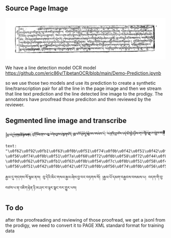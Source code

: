 ## Source Page Image
![Alt text](1-1-5a.jpg)

We have a line detection model OCR model https://github.com/eric86y/TibetanOCR/blob/main/Demo-Prediction.ipynb

so we use those two models and use its prediction to create a synthetic line/transcription pair for all the line in the page image
and then we stream that line text prediction and the line detected line image to the prodigy. The annotators have proofread those
prediciton and then reviewed by the reviewer.

## Segmented line image and transcribe

![line image](1-1-5a_line_9874_6.jpg)
```
text: "\u0f62\u0f92\u0fb1\u0f63\u0f0b\u0f51\u0f74\u0f0b\u0f42\u0f51\u0f42\u0f66\u0f0b\u0f66\u0f7c\u0f0b\u0f66\u0f99\u0f58\u0f0b\u0f53\u0f66\u0f0d \u0f56\u0f74\u0f0b\u0f51\u0f7a\u0f60\u0f72\u0f0b\u0f58\u0f72\u0f44\u0f0b\u0f42\u0f66\u0f63\u0f0b\u0f62\u0f92\u0fb1\u0f63\u0f0b\u0f5e\u0f7a\u0f66\u0f0b\u0f56\u0fb1\u0f0b\u0f56\u0f62\u0f0b\u0f56\u0f4f\u0f42\u0f66\u0f0b\u0f66\u0f7c\u0f0d \u0f0d\u0f62\u0f92\u0fb1\u0f63\u0f0b\u0f54\u0f7c\u0f0b\u0f51\u0f58\u0f42\u0f0b\u0f56\u0f62\u0f92\u0fb1\u0f56\u0f66\u0f0b\u0f56\u0f66\u0f58\u0f66\u0f0b\u0f54\u0f0d \u0f56\u0f51\u0f42\u0f0b\u0f42\u0f72\u0f0b\u0f56\u0f74\u0f0b\u0f56\u0f59\u0f66\u0f0b\u0f54\u0f0b\u0f53\u0f0b\u0f60\u0f47\u0f72\u0f42\u0f0b\u0f62\u0f9f\u0f7a\u0f53\u0f0b\u0f49\u0f72\u0f0b\u0f58\u0f0b\u0f64\u0f62\u0f0b\u0f56\u0f0b\u0f63\u0f9f\u0f62\u0f0b\u0f66\u0fa3\u0f44\u0f0b\u0f56\u0f62\u0f0b\u0f42\u0fb1\u0f74\u0f62\u0f0b\u0f54\u0f66\u0f0d"
```

```
རྒྱལ་དུ་གདགས་སོ་སྙམ་ནས། བུ་དེའི་མིང་གསལ་རྒྱལ་ཞེས་བྱ་བར་བཏགས་སོ། །རྒྱལ་པོ་དམག་བརྒྱབས་བསམས་པ། བདག་གི་བུ་བཙས་པ་ན་འཇིག་རྟེན་ཉི་མ་ཤར་བ་ལྟར་སྣང་བར་གྱུར་པས།
```

## To do
after the proofreading and reviewing of those proofread, we get a jsonl from the prodigy, we need to convert it to PAGE XML standard format for training data